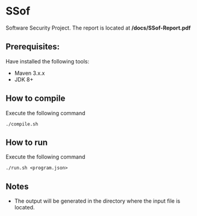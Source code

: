 # SSof
Software Security Project. The report is located at **/docs/SSof-Report.pdf**

## Prerequisites:
Have installed the following tools:
- Maven 3.x.x
- JDK 8+

## How to compile
Execute the following command
```
./compile.sh
```
## How to run
Execute the following command
```
./run.sh <program.json>
```
## Notes
- The output will be generated in the directory where the input file is located.
